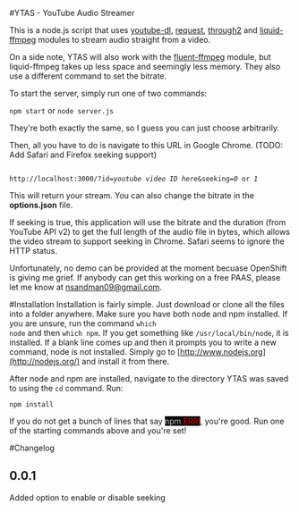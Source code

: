 #YTAS - YouTube Audio Streamer

This is a node.js script that uses [youtube-dl](http://www.github.com/fent/node-youtube-dl), [request](https://github.com/request/request), [through2](https://github.com/rvagg/through2) and [liquid-ffmpeg](https://www.npmjs.com/package/liquid-ffmpeg) modules to stream audio straight from a video. 

On a side note, YTAS will also work with the [fluent-ffmpeg](https://github.com/fluent-ffmpeg/node-fluent-ffmpeg) module, but liquid-ffmpeg takes up less space and seemingly less memory. They also use a different command to set the bitrate.

To start the server, simply run one of two commands:

<code>npm start</code> or <code>node server.js</code>

They're both exactly the same, so I guess you can just choose arbitrarily.

Then, all you have to do is navigate to this URL in Google Chrome. (TODO: Add Safari and Firefox seeking support)

<code>
http://localhost:3000/?id=<em>youtube video ID here</em>&seeking=<em>0</em> or <em>1</em>
</code>

This will return your stream. You can also change the bitrate in the <strong>options.json</strong> file.

If seeking is true, this application will use the bitrate and the duration (from YouTube API v2) to get the full length of the audio file in bytes, which allows the video stream to support seeking in Chrome. Safari seems to ignore the HTTP status. 

Unfortunately, no demo can be provided at the moment becuase OpenShift is giving me grief. If anybody can get this working on a free PAAS, please let me know at <nsandman09@gmail.com>.


#Installation
Installation is fairly simple. Just download or clone all the files into a folder anywhere. Make sure you have both node and npm installed. If you are unsure, run the command <code>which node</code> and then <code>which npm</code>. If you get something like <code>/usr/local/bin/node</code>, it is installed. If a blank line comes up and then it prompts you to write a new command, node is not installed. Simply go to [http://www.nodejs.org](http://nodejs.org/) and install it from there.

After node and npm are installed, navigate to the directory YTAS was saved to using the <code>cd</code> command. Run:

<code>npm install</code>

If you do not get a bunch of lines that say <mark style="background-color: black;"><span style="color: #cccccc;">npm</span> <span style="color: red;">ERR!</span></mark>, you're good. Run one of the starting commands above and you're set!
 

#Changelog

0.0.1
-----
Added option to enable or disable seeking
